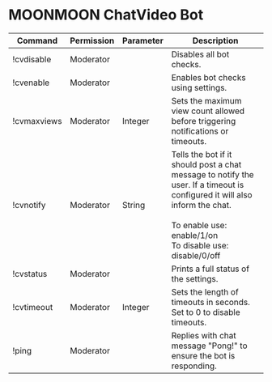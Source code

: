 # MOONMOON ChatVideo Bot

| Command     | Permission | Parameter | Description |
|-------------|------------|-----------|---------------------------------------------------------------------------------------------------------------------------------------------------------------------------------------|
| !cvdisable  | Moderator  |           | Disables all bot checks. |
| !cvenable   | Moderator  |           | Enables bot checks using settings. |
| !cvmaxviews | Moderator  | Integer   | Sets the maximum view count allowed before triggering notifications or timeouts. |
| !cvnotify   | Moderator  | String    | Tells the bot if it should post a chat message to notify the user. If a timeout is configured it will also inform the chat.<br><br>To enable use: enable/1/on<br>To disable use: disable/0/off |
| !cvstatus   | Moderator  |           | Prints a full status of the settings. |
| !cvtimeout  | Moderator  | Integer   | Sets the length of timeouts in seconds. Set to 0 to disable timeouts. |
| !ping       | Moderator  |           | Replies with chat message "Pong!" to ensure the bot is responding. |

